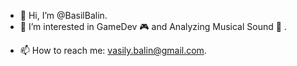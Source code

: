 - 👋 Hi, I’m @BasilBalin.
- 👀 I’m interested in GameDev 🎮 and Analyzing Musical Sound 🎵 .
<!---
- 🌱 I’m currently learning Python for data analytics.
- 💞️ I’m looking to collaborate on jet, why not!
--->
- 📫 How to reach me: vasily.balin@gmail.com.

<!---
BasilBalin/about_me is a ✨ special ✨ repository because its `README.md` (this file) appears on your GitHub profile.
You can click the Preview link to take a look at your changes.
--->
